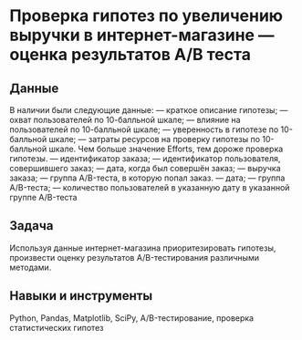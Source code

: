 # Проверка гипотез по увеличению выручки в интернет-магазине — оценка результатов A/B теста


## Данные

В наличии были следующие данные:
— краткое описание гипотезы;
— охват пользователей по 10-балльной шкале;
— влияние на пользователей по 10-балльной шкале;
— уверенность в гипотезе по 10-балльной шкале;
— затраты ресурсов на проверку гипотезы по 10-балльной шкале. Чем больше значение Efforts, тем дороже проверка гипотезы.
— идентификатор заказа;
— идентификатор пользователя, совершившего заказ;
— дата, когда был совершён заказ;
— выручка заказа;
— группа A/B-теста, в которую попал заказ.
— дата;
— группа A/B-теста;
— количество пользователей в указанную дату в указанной группе A/B-теста

## Задача

Используя данные интернет-магазина приоритезировать гипотезы, произвести оценку результатов A/B-тестирования различными методами.

## Навыки и инструменты
Python, Pandas, Matplotlib, SciPy, A/B-тестирование, проверка статистических гипотез
